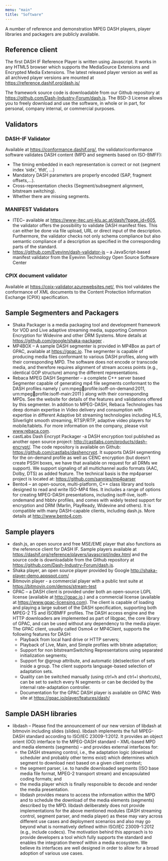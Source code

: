 ```yaml
---
menu: "main"
title: "Software"
---
```



A number of reference and demonstration MPEG DASH players, player libraries and packagers are publicly available.

## Reference client

The first DASH IF Reference Player is written using Javascript. It works in any HTML5 browser which supports the MediaSource Extensions and Encrypted Media Extensions. The latest released player version as well as all archived player versions are mounted at https://reference.dashif.org/dash.js/

The framework source code is downloadable from our Github repository at https://github.com/Dash-Industry-Forum/dash.js. The BSD-3 License allows you to freely download and use the software, in whole or in part, for personal, company internal, or commercial purposes.

## Validators

### DASH-IF Validator

Available at https://conformance.dashif.org/, the validator/conformance software validates DASH content (MPD and segments based on ISO-BMFF):

* The timing embedded in each representation is correct or not (segment index ‘sidx’, ‘tfdt’, …)
* Mandatory DASH parameters are properly encoded (SAP, fragment offsets,…).
* Cross-representation checks (Segment/subsegment alignment, bitstream switching).
* Whether there are missing segments.

 

### MANIFEST Validators
* ITEC– available at https://www-itec.uni-klu.ac.at/dash/?page_id=605, the validator offers the possibility to validate DASH manifest files. This can either be done via file upload, URL or direct input of the description. Furthermore, the validator checks not only schema compliance but also semantic compliance of a description as specified in the corresponding parts of the standard.
* https://github.com/Eyevinn/dash-validator-js – a JavaScript-based manifest validator from the Eyevinn Technology Open Source Software Center

 

### CPIX document validator

Available at https://cpix-validator.azurewebsites.net/, this tool validates the conformance of XML documents to the Content Protection Information Exchange (CPIX) specification.
 
## Sample Segmenters and Packagers

* Shaka Packager is a media packaging tool and development framework for VOD and Live adaptive streaming media, supporting Common Encryption for Widevine and other DRM Systems. More details at https://github.com/google/shaka-packager .
* MP4BOX – A sample DASH segmenter is provided in MP4Box as part of GPAC, available at https://gpac.io. The segmenter is capable of producing media files conformant to various DASH profiles, along with their corresponding MPD. The software does not encode or transcode media, and therefore requires alignment of stream access points (e.g., identical GOP structure) among the different representations.
* Rebaca  MPEG DASH Segmenter – a complete C++ server based Segmenter capable of generating mp4 file segments conformant to the DASH profiles namely ( urn:mpeg:dash:profile:isoff-on-demand:2011, urn:mpeg:dash:profile:isoff-main:2011 ) along with their corresponding MPDs. See the website for details of the features and validations offered by this segmenter. In addition to MPEG-DASH, Rebaca Technologies has deep domain expertise in Video delivery and consumption with expertise in different Adaptive bit streaming technologies including HLS, Silverlight smooth streaming, RTSP/RTP, adaptive video players for mobile/tablets. For more information on the company, please visit www.rebaca.com.
* castLabs Dash Encrypt Packager -a DASH encryption tool published as another open source project: http://castlabs.com/products/dash-encrypt/. The code repository is available on Github: https://github.com/castlabs/dashencrypt. It supports DASH segmenting for the on-demand profile as well as CENC encryption (but doesn’t create PSSH boxes, we have that available on request for all DRMs we support). We support signaling of all multichannel audio formats (AAC, Dolby, DTS) as added feature. The technical basis is the mp4parser project is located at: https://github.com/sannies/mp4parser
* Bento4 – an open-source, multi-platform, C++ class library and tools designed to read and write ISO-MP4 files. It includes a range of options for creating MPEG-DASH presentations, including isoff-live, isoff-ondemand and hbbtv profiles, and comes with widely tested support for encryption and DRM (Marlin, PlayReady, Widevine and others). It is compatible with many DASH-capable clients, including dash.js. More details at http://www.bento4.com.

## Sample players

* dash.js, an open source and free MSE/EME player that also functions as the reference client for DASH IF. Sample players available at https://dashif.org/reference/players/javascript/index.html and the source code is downloadable from the Github repository at https://github.com/Dash-Industry-Forum/dash.js.
* Shaka player, an open source player provided by Google http://shaka-player-demo.appspot.com/
* Bitmovin player - a commercial player with a public test suite at https://bitmovin.com/demos/stream-test
* GPAC – a DASH client is provided under both an open-source LGPL license (available at http://gpac.io.) and a commercial license (available at https://www.gpac-licensing.com).
    The client is capable of loading and playing a large subset of the DASH specification, supporting both MPEG-2 TS and ISOBMFF profiles. The DASH access engine and the HTTP downloaders are implemented as part of libgpac, the core library of GPAC, and can be used without any dependency to the media player. The GPAC client, usually called Osmo4 or MP4Client, supports the following features for DASH:
    * Playback from local hard drive or HTTP servers;
    * Playback of Live, Main, and Simple profiles with bitrate adaptation;
    * Support for non bitstreamSwitching Representations using separated initialization segments;
    * Support for @group attribute, and automatic (de)selection of sets inside a group. The client supports language-based selection of adaptation sets.
    * Quality can be switched manually (using ctrl+h and ctrl+l shortcuts), can be set to switch every N segments or can be decided by the internal rate-adaptation controller.
    * Documentation for the GPAC DASH player is available on GPAC Web site at https://gpac.io/player/features/dash/
 
## Sample DASH libraries

* libdash – Please find the announcement of our new version of libdash at bitmovin including slides (slides). libdash implements the full MPEG-DASH standard according to ISO/IEC 23009-1:2012. It provides an object orient (OO) interface to the MPEG-DASH standard – XML-based MPD and media elements (segments) – and provides external interfaces for:
    * the DASH streaming control, i.e., the adaptation logic (download scheduler and probably other terms exist) which determines which segment to download next based on a given client context;
    * the segment parser, i.e. to handle downloaded segments (ISO base media file format, MPEG-2 transport stream) and encapsulated coding formats; and
    * the media player which is finally responsible to decode and render the media presentation.
    * libdash provides means to access the information within the MPD and to schedule the download of the media elements (segments) described by the MPD. libdash deliberately does not provide implementations for the above mentioned modules (DASH streaming control, segment parser, and media player) as these may vary across different use cases and deployment scenarios and also may go beyond what is normatively defined within ISO/IEC 23009-1:2012 (e.g., include codecs). The motivation behind this approach is to provide developers a tool which fully supports the standard and enables the integration thereof within a media ecosystem. We believe its interfaces are well designed in order to allow for a broad adoption of various use cases.

 

